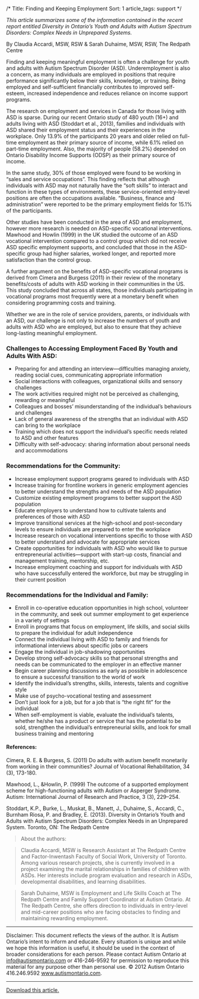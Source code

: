/* 
Title: Finding and Keeping Employment
Sort: 1
article_tags: support
*/

_This article summarizes some of the information contained in the recent report entitled Diversity in Ontario’s Youth and Adults with Autism Spectrum Disorders: Complex Needs in Unprepared Systems._

By Claudia Accardi, MSW, RSW & Sarah Duhaime, MSW, RSW, The Redpath Centre

Finding and keeping meaningful employment is often a challenge for youth and adults with Autism Spectrum Disorder (ASD). Underemployment is also a concern, as many individuals are employed in positions that require performance significantly below their skills, knowledge, or training. Being employed and self-sufficient financially contributes to improved self-esteem, increased independence and reduces reliance on income support programs.

The research on employment and services in Canada for those living with ASD is sparse. During our recent Ontario study of 480 youth (16+) and adults living with ASD (Stoddart et al., 2013), families and individuals with ASD shared their employment status and their experiences in the workplace. Only 13.9% of the participants 20 years and older relied on full-time employment as their primary source of income, while 6.1% relied on part-time employment. Also, the majority of people (58.2%) depended on Ontario Disability Income Supports (ODSP) as their primary source of income.

In the same study, 30% of those employed were found to be working in “sales and service occupations”. This finding reflects that although individuals with ASD may not naturally have the “soft skills” to interact and function in these types of environments, these service-oriented entry-level positions are often the occupations available. “Business, finance and administration” were reported to be the primary employment fields for 15.1% of the participants.

Other studies have been conducted in the area of ASD and employment, however more research is needed on ASD-specific vocational interventions. Mawhood and Howlin (1999) in the UK studied the outcome of an ASD vocational intervention compared to a control group which did not receive ASD specific employment supports, and concluded that those in the ASD-specific group had higher salaries, worked longer, and reported more satisfaction than the control group.

A further argument on the benefits of ASD-specific vocational programs is derived from Cimera and Burgess (2011) in their review of the monetary benefits/costs of adults with ASD working in their communities in the US. This study concluded that across all states, those individuals participating in vocational programs most frequently were at a monetary benefit when considering programming costs and training.

Whether we are in the role of service providers, parents, or individuals with an ASD, our challenge is not only to increase the numbers of youth and adults with ASD who are employed, but also to ensure that they achieve long-lasting meaningful employment.

### Challenges to Accessing Employment Faced By Youth and Adults With ASD:



- Preparing for and attending an interview—difficulties managing anxiety, reading social cues, communicating appropriate information
- Social interactions with colleagues, organizational skills and sensory challenges
- The work activities required might not be perceived as challenging, rewarding or meaningful
- Colleagues and bosses’ misunderstanding of the individual’s behaviours and challenges
- Lack of general awareness of the strengths that an individual with ASD can bring to the workplace
- Training which does not support the individual’s specific needs related to ASD and other features
- Difficulty with self-advocacy: sharing information about personal needs and accommodations

### Recommendations for the Community:

- Increase employment support programs geared to individuals with ASD
- Increase training for frontline workers in generic employment agencies to better understand the strengths and needs of the ASD population
- Customize existing employment programs to better support the ASD population
- Educate employers to understand how to cultivate talents and preferences of those with ASD
- Improve transitional services at the high-school and post-secondary levels to ensure individuals are prepared to enter the workplace
- Increase research on vocational interventions specific to those with ASD to better understand and advocate for appropriate services
- Create opportunities for individuals with ASD who would like to pursue entrepreneurial activities—support with start-up costs, financial and management training, mentorship, etc.
- Increase employment coaching and support for individuals with ASD who have successfully entered the workforce, but may be struggling in their current position

### Recommendations for the Individual and Family:



- Enroll in co-operative education opportunities in high school, volunteer in the community, and seek out summer employment to get experience in a variety of settings
- Enroll in programs that focus on employment, life skills, and social skills to prepare the individual for adult independence
- Connect the individual living with ASD to family and friends for informational interviews about specific jobs or careers
- Engage the individual in job-shadowing opportunities
- Develop strong self-advocacy skills so that personal strengths and needs can be communicated to the employer in an effective manner
- Begin career planning discussions as early as possible in adolescence to ensure a successful transition to the world of work
- Identify the individual’s strengths, skills, interests, talents and cognitive style
- Make use of psycho-vocational testing and assessment
- Don’t just look for a job, but for a job that is “the right fit” for the individual
- When self-employment is viable, evaluate the individual’s talents, whether he/she has a product or service that has the potential to be sold, strengthen the individual’s entrepreneurial skills, and look for small business training and mentoring  

#### References:

Cimera, R. E. & Burgess, S. (2011) Do adults with autism benefit monetarily from working in their communities? Journal of Vocational Rehabilitation, 34 (3), 173-180.

Mawhood, L., &Howlin, P. (1999) The outcome of a supported employment scheme for high-functioning adults with Autism or Asperger Syndrome. Autism: International Journal of Research and Practice, 3 (3), 229–254.

Stoddart, K.P., Burke, L., Muskat, B., Manett, J., Duhaime, S., Accardi, C., Burnham Riosa, P. and Bradley, E. (2013). Diversity in Ontario’s Youth and Adults with Autism Spectrum Disorders: Complex Needs in an Unprepared System. Toronto, ON: The Redpath Centre

>About the authors:

>Claudia Accardi, MSW is Research Assistant at The Redpath Centre and Factor-Inwentash Faculty of Social Work, University of Toronto. Among various research projects, she is currently involved in a project examining the marital relationships in families of children with ASDs. Her interests include program evaluation and research in ASDs, developmental disabilities, and learning disabilities.

>Sarah Duhaime, MSW is Employment and Life Skills Coach at The Redpath Centre and Family Support Coordinator at Autism Ontario. At The Redpath Centre, she offers direction to individuals in entry-level and mid-career positions who are facing obstacles to finding and maintaining rewarding employment.

___
Disclaimer: This document reflects the views of the author. It is Autism Ontario’s intent to inform and educate. Every situation is unique and while we hope this information is useful, it should be used in the context of broader considerations for each person. Please contact Autism Ontario at info@autismontario.com or 416-246-9592 for permission to reproduce this material for any purpose other than personal use. © 2012 Autism Ontario  416.246.9592  www.autismontario.com.
___
[Download this article.](http://autismontario.novosolutions.net/redirfile.asp?id=187&fstore=&SID=)
